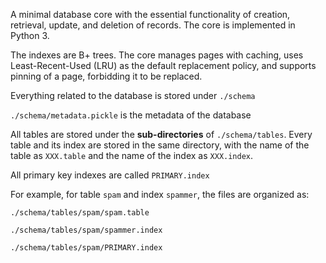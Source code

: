 A minimal database core with the essential functionality of creation, retrieval, update, and deletion of records. The core is implemented in Python 3.

The indexes are B+ trees. The core manages pages with caching, uses Least-Recent-Used (LRU) as the default replacement policy, and supports pinning of a page, forbidding it to be replaced.

Everything related to the database is stored under `./schema`

`./schema/metadata.pickle` is the metadata of the database

All tables are stored under the **sub-directories** of `./schema/tables`. Every table and its index are stored in the same directory, with the name of the table as `XXX.table` and the name of the index as `XXX.index`.

All primary key indexes are called `PRIMARY.index`

For example, for table `spam` and index `spammer`, the files are organized as:

```
./schema/tables/spam/spam.table

./schema/tables/spam/spammer.index

./schema/tables/spam/PRIMARY.index
```
